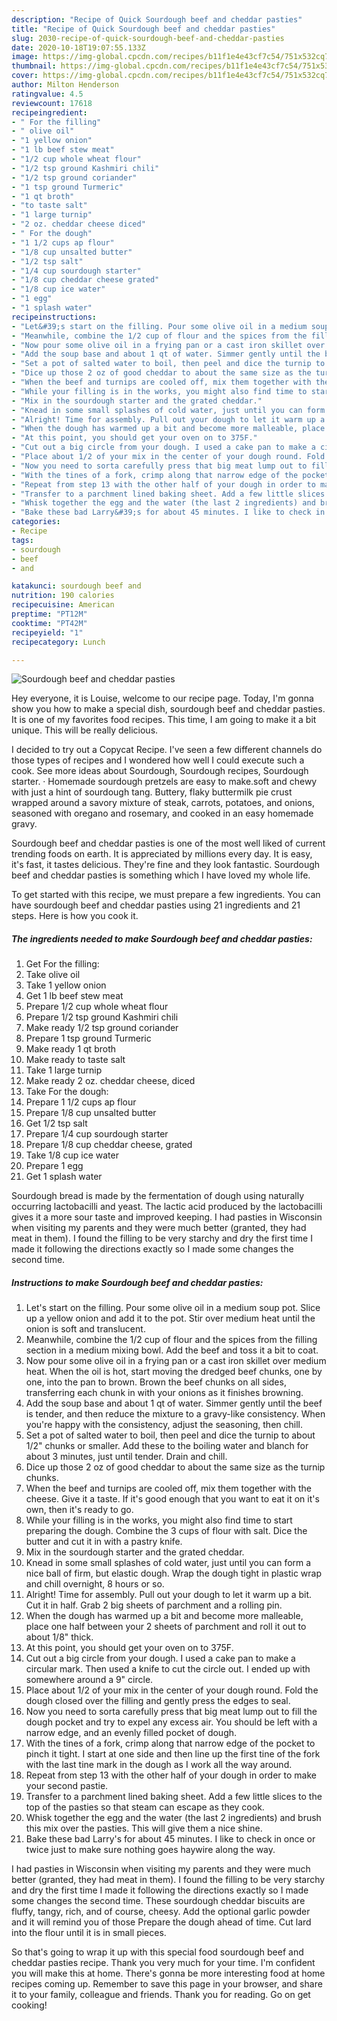 ```yaml
---
description: "Recipe of Quick Sourdough beef and cheddar pasties"
title: "Recipe of Quick Sourdough beef and cheddar pasties"
slug: 2030-recipe-of-quick-sourdough-beef-and-cheddar-pasties
date: 2020-10-18T19:07:55.133Z
image: https://img-global.cpcdn.com/recipes/b11f1e4e43cf7c54/751x532cq70/sourdough-beef-and-cheddar-pasties-recipe-main-photo.jpg
thumbnail: https://img-global.cpcdn.com/recipes/b11f1e4e43cf7c54/751x532cq70/sourdough-beef-and-cheddar-pasties-recipe-main-photo.jpg
cover: https://img-global.cpcdn.com/recipes/b11f1e4e43cf7c54/751x532cq70/sourdough-beef-and-cheddar-pasties-recipe-main-photo.jpg
author: Milton Henderson
ratingvalue: 4.5
reviewcount: 17618
recipeingredient:
- " For the filling"
- " olive oil"
- "1 yellow onion"
- "1 lb beef stew meat"
- "1/2 cup whole wheat flour"
- "1/2 tsp ground Kashmiri chili"
- "1/2 tsp ground coriander"
- "1 tsp ground Turmeric"
- "1 qt broth"
- "to taste salt"
- "1 large turnip"
- "2 oz. cheddar cheese diced"
- " For the dough"
- "1 1/2 cups ap flour"
- "1/8 cup unsalted butter"
- "1/2 tsp salt"
- "1/4 cup sourdough starter"
- "1/8 cup cheddar cheese grated"
- "1/8 cup ice water"
- "1 egg"
- "1 splash water"
recipeinstructions:
- "Let&#39;s start on the filling. Pour some olive oil in a medium soup pot. Slice up a yellow onion and add it to the pot. Stir over medium heat until the onion is soft and translucent."
- "Meanwhile, combine the 1/2 cup of flour and the spices from the filling section in a medium mixing bowl. Add the beef and toss it a bit to coat."
- "Now pour some olive oil in a frying pan or a cast iron skillet over medium heat. When the oil is hot, start moving the dredged beef chunks, one by one, into the pan to brown. Brown the beef chunks on all sides, transferring each chunk in with your onions as it finishes browning."
- "Add the soup base and about 1 qt of water. Simmer gently until the beef is tender, and then reduce the mixture to a gravy-like consistency. When you&#39;re happy with the consistency, adjust the seasoning, then chill."
- "Set a pot of salted water to boil, then peel and dice the turnip to about 1/2&#34; chunks or smaller. Add these to the boiling water and blanch for about 3 minutes, just until tender. Drain and chill."
- "Dice up those 2 oz of good cheddar to about the same size as the turnip chunks."
- "When the beef and turnips are cooled off, mix them together with the cheese. Give it a taste. If it&#39;s good enough that you want to eat it on it&#39;s own, then it&#39;s ready to go."
- "While your filling is in the works, you might also find time to start preparing the dough. Combine the 3 cups of flour with salt. Dice the butter and cut it in with a pastry knife."
- "Mix in the sourdough starter and the grated cheddar."
- "Knead in some small splashes of cold water, just until you can form a nice ball of firm, but elastic dough. Wrap the dough tight in plastic wrap and chill overnight, 8 hours or so."
- "Alright! Time for assembly. Pull out your dough to let it warm up a bit. Cut it in half. Grab 2 big sheets of parchment and a rolling pin."
- "When the dough has warmed up a bit and become more malleable, place one half between your 2 sheets of parchment and roll it out to about 1/8&#34; thick."
- "At this point, you should get your oven on to 375F."
- "Cut out a big circle from your dough. I used a cake pan to make a circular mark. Then used a knife to cut the circle out. I ended up with somewhere around a 9&#34; circle."
- "Place about 1/2 of your mix in the center of your dough round. Fold the dough closed over the filling and gently press the edges to seal."
- "Now you need to sorta carefully press that big meat lump out to fill the dough pocket and try to expel any excess air. You should be left with a narrow edge, and an evenly filled pocket of dough."
- "With the tines of a fork, crimp along that narrow edge of the pocket to pinch it tight. I start at one side and then line up the first tine of the fork with the last tine mark in the dough as I work all the way around."
- "Repeat from step 13 with the other half of your dough in order to make your second pastie."
- "Transfer to a parchment lined baking sheet. Add a few little slices to the top of the pasties so that steam can escape as they cook."
- "Whisk together the egg and the water (the last 2 ingredients) and brush this mix over the pasties. This will give them a nice shine."
- "Bake these bad Larry&#39;s for about 45 minutes. I like to check in once or twice just to make sure nothing goes haywire along the way."
categories:
- Recipe
tags:
- sourdough
- beef
- and

katakunci: sourdough beef and 
nutrition: 190 calories
recipecuisine: American
preptime: "PT12M"
cooktime: "PT42M"
recipeyield: "1"
recipecategory: Lunch

---
```



![Sourdough beef and cheddar pasties](https://img-global.cpcdn.com/recipes/b11f1e4e43cf7c54/751x532cq70/sourdough-beef-and-cheddar-pasties-recipe-main-photo.jpg)

Hey everyone, it is Louise, welcome to our recipe page. Today, I'm gonna show you how to make a special dish, sourdough beef and cheddar pasties. It is one of my favorites food recipes. This time, I am going to make it a bit unique. This will be really delicious.

I decided to try out a Copycat Recipe. I&#39;ve seen a few different channels do those types of recipes and I wondered how well I could execute such a cook. See more ideas about Sourdough, Sourdough recipes, Sourdough starter. · Homemade sourdough pretzels are easy to make.soft and chewy with just a hint of sourdough tang. Buttery, flaky buttermilk pie crust wrapped around a savory mixture of steak, carrots, potatoes, and onions, seasoned with oregano and rosemary, and cooked in an easy homemade gravy.

Sourdough beef and cheddar pasties is one of the most well liked of current trending foods on earth. It is appreciated by millions every day. It is easy, it's fast, it tastes delicious. They're fine and they look fantastic. Sourdough beef and cheddar pasties is something which I have loved my whole life.


To get started with this recipe, we must prepare a few ingredients. You can have sourdough beef and cheddar pasties using 21 ingredients and 21 steps. Here is how you cook it.

<!--inarticleads1-->

##### The ingredients needed to make Sourdough beef and cheddar pasties:

1. Get  For the filling:
1. Take  olive oil
1. Take 1 yellow onion
1. Get 1 lb beef stew meat
1. Prepare 1/2 cup whole wheat flour
1. Prepare 1/2 tsp ground Kashmiri chili
1. Make ready 1/2 tsp ground coriander
1. Prepare 1 tsp ground Turmeric
1. Make ready 1 qt broth
1. Make ready to taste salt
1. Take 1 large turnip
1. Make ready 2 oz. cheddar cheese, diced
1. Take  For the dough:
1. Prepare 1 1/2 cups ap flour
1. Prepare 1/8 cup unsalted butter
1. Get 1/2 tsp salt
1. Prepare 1/4 cup sourdough starter
1. Prepare 1/8 cup cheddar cheese, grated
1. Take 1/8 cup ice water
1. Prepare 1 egg
1. Get 1 splash water


Sourdough bread is made by the fermentation of dough using naturally occurring lactobacilli and yeast. The lactic acid produced by the lactobacilli gives it a more sour taste and improved keeping. I had pasties in Wisconsin when visiting my parents and they were much better (granted, they had meat in them). I found the filling to be very starchy and dry the first time I made it following the directions exactly so I made some changes the second time. 

<!--inarticleads2-->

##### Instructions to make Sourdough beef and cheddar pasties:

1. Let&#39;s start on the filling. Pour some olive oil in a medium soup pot. Slice up a yellow onion and add it to the pot. Stir over medium heat until the onion is soft and translucent.
1. Meanwhile, combine the 1/2 cup of flour and the spices from the filling section in a medium mixing bowl. Add the beef and toss it a bit to coat.
1. Now pour some olive oil in a frying pan or a cast iron skillet over medium heat. When the oil is hot, start moving the dredged beef chunks, one by one, into the pan to brown. Brown the beef chunks on all sides, transferring each chunk in with your onions as it finishes browning.
1. Add the soup base and about 1 qt of water. Simmer gently until the beef is tender, and then reduce the mixture to a gravy-like consistency. When you&#39;re happy with the consistency, adjust the seasoning, then chill.
1. Set a pot of salted water to boil, then peel and dice the turnip to about 1/2&#34; chunks or smaller. Add these to the boiling water and blanch for about 3 minutes, just until tender. Drain and chill.
1. Dice up those 2 oz of good cheddar to about the same size as the turnip chunks.
1. When the beef and turnips are cooled off, mix them together with the cheese. Give it a taste. If it&#39;s good enough that you want to eat it on it&#39;s own, then it&#39;s ready to go.
1. While your filling is in the works, you might also find time to start preparing the dough. Combine the 3 cups of flour with salt. Dice the butter and cut it in with a pastry knife.
1. Mix in the sourdough starter and the grated cheddar.
1. Knead in some small splashes of cold water, just until you can form a nice ball of firm, but elastic dough. Wrap the dough tight in plastic wrap and chill overnight, 8 hours or so.
1. Alright! Time for assembly. Pull out your dough to let it warm up a bit. Cut it in half. Grab 2 big sheets of parchment and a rolling pin.
1. When the dough has warmed up a bit and become more malleable, place one half between your 2 sheets of parchment and roll it out to about 1/8&#34; thick.
1. At this point, you should get your oven on to 375F.
1. Cut out a big circle from your dough. I used a cake pan to make a circular mark. Then used a knife to cut the circle out. I ended up with somewhere around a 9&#34; circle.
1. Place about 1/2 of your mix in the center of your dough round. Fold the dough closed over the filling and gently press the edges to seal.
1. Now you need to sorta carefully press that big meat lump out to fill the dough pocket and try to expel any excess air. You should be left with a narrow edge, and an evenly filled pocket of dough.
1. With the tines of a fork, crimp along that narrow edge of the pocket to pinch it tight. I start at one side and then line up the first tine of the fork with the last tine mark in the dough as I work all the way around.
1. Repeat from step 13 with the other half of your dough in order to make your second pastie.
1. Transfer to a parchment lined baking sheet. Add a few little slices to the top of the pasties so that steam can escape as they cook.
1. Whisk together the egg and the water (the last 2 ingredients) and brush this mix over the pasties. This will give them a nice shine.
1. Bake these bad Larry&#39;s for about 45 minutes. I like to check in once or twice just to make sure nothing goes haywire along the way.


I had pasties in Wisconsin when visiting my parents and they were much better (granted, they had meat in them). I found the filling to be very starchy and dry the first time I made it following the directions exactly so I made some changes the second time. These sourdough cheddar biscuits are fluffy, tangy, rich, and of course, cheesy. Add the optional garlic powder and it will remind you of those Prepare the dough ahead of time. Cut lard into the flour until it is in small pieces. 

So that's going to wrap it up with this special food sourdough beef and cheddar pasties recipe. Thank you very much for your time. I'm confident you will make this at home. There's gonna be more interesting food at home recipes coming up. Remember to save this page in your browser, and share it to your family, colleague and friends. Thank you for reading. Go on get cooking!
